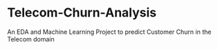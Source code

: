 # Telecom-Churn-Analysis
An EDA and Machine Learning Project to predict Customer Churn in the Telecom domain
